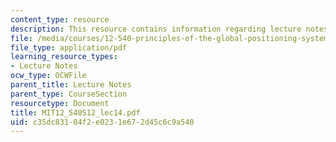 ```yaml
---
content_type: resource
description: This resource contains information regarding lecture notes.
file: /media/courses/12-540-principles-of-the-global-positioning-system-spring-2012/c35dc83104f2e0231e672d45c6c9a540_MIT12_540S12_lec14.pdf
file_type: application/pdf
learning_resource_types:
- Lecture Notes
ocw_type: OCWFile
parent_title: Lecture Notes
parent_type: CourseSection
resourcetype: Document
title: MIT12_540S12_lec14.pdf
uid: c35dc831-04f2-e023-1e67-2d45c6c9a540
---
```

